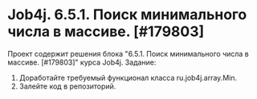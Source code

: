 # Job4j. 6.5.1. Поиск минимального числа в массиве. [#179803]
Проект содержит решения блока "6.5.1. Поиск минимального числа в массиве. [#179803]" курса Job4j.
Задание:
1. Доработайте требуемый функционал класса ru.job4j.array.Min.
2. Залейте код в репозиторий.